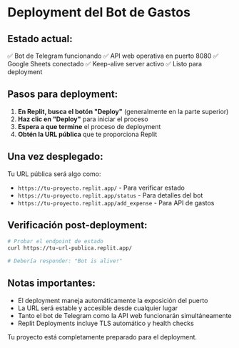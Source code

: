 # Deployment del Bot de Gastos

## Estado actual:
✅ Bot de Telegram funcionando
✅ API web operativa en puerto 8080
✅ Google Sheets conectado
✅ Keep-alive server activo
✅ Listo para deployment

## Pasos para deployment:
1. **En Replit, busca el botón "Deploy"** (generalmente en la parte superior)
2. **Haz clic en "Deploy"** para iniciar el proceso
3. **Espera a que termine** el proceso de deployment
4. **Obtén la URL pública** que te proporciona Replit

## Una vez desplegado:
Tu URL pública será algo como:
- `https://tu-proyecto.replit.app/` - Para verificar estado
- `https://tu-proyecto.replit.app/status` - Para detalles del bot
- `https://tu-proyecto.replit.app/add_expense` - Para API de gastos

## Verificación post-deployment:
```bash
# Probar el endpoint de estado
curl https://tu-url-publica.replit.app/

# Debería responder: "Bot is alive!"
```

## Notas importantes:
- El deployment maneja automáticamente la exposición del puerto
- La URL será estable y accesible desde cualquier lugar
- Tanto el bot de Telegram como la API web funcionarán simultáneamente
- Replit Deployments incluye TLS automático y health checks

Tu proyecto está completamente preparado para el deployment.